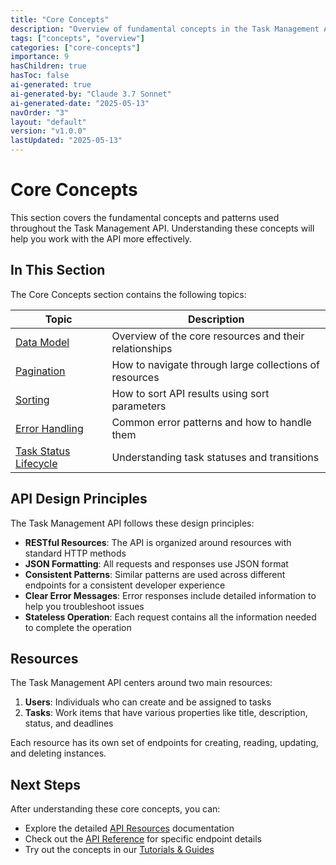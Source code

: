 ```yaml
---
title: "Core Concepts"
description: "Overview of fundamental concepts in the Task Management API, including data model, pagination, sorting, error handling, and task statuses."
tags: ["concepts", "overview"]
categories: ["core-concepts"]
importance: 9
hasChildren: true
hasToc: false
ai-generated: true
ai-generated-by: "Claude 3.7 Sonnet"
ai-generated-date: "2025-05-13"
navOrder: "3"
layout: "default"
version: "v1.0.0"
lastUpdated: "2025-05-13"
---
```


# Core Concepts

This section covers the fundamental concepts and patterns used throughout the Task Management API. Understanding these concepts will help you work with the API more effectively.

## In This Section

The Core Concepts section contains the following topics:

| Topic | Description |
|-------|-------------|
| [Data Model](core-concepts/data-model.md) | Overview of the core resources and their relationships |
| [Pagination](core-concepts/pagination.md) | How to navigate through large collections of resources |
| [Sorting](core-concepts/sorting.md) | How to sort API results using sort parameters |
| [Error Handling](core-concepts/error-handling.md) | Common error patterns and how to handle them |
| [Task Status Lifecycle](core-concepts/task-status-lifecycle.md) | Understanding task statuses and transitions |

## API Design Principles

The Task Management API follows these design principles:

- **RESTful Resources**: The API is organized around resources with standard HTTP methods
- **JSON Formatting**: All requests and responses use JSON format
- **Consistent Patterns**: Similar patterns are used across different endpoints for a consistent developer experience
- **Clear Error Messages**: Error responses include detailed information to help you troubleshoot issues
- **Stateless Operation**: Each request contains all the information needed to complete the operation

## Resources

The Task Management API centers around two main resources:

1. **Users**: Individuals who can create and be assigned to tasks
2. **Tasks**: Work items that have various properties like title, description, status, and deadlines

Each resource has its own set of endpoints for creating, reading, updating, and deleting instances.

## Next Steps

After understanding these core concepts, you can:

- Explore the detailed [API Resources](resources.md) documentation
- Check out the [API Reference](api-reference.md) for specific endpoint details
- Try out the concepts in our [Tutorials & Guides](tutorials.md)


